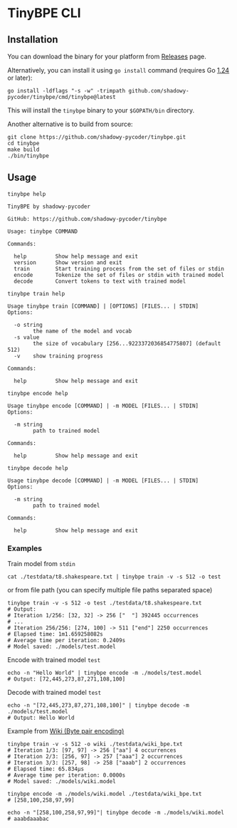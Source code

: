 # TinyBPE CLI

## Installation

You can download the binary for your platform from [Releases](https://github.com/shadowy-pycoder/tinybpe/releases) page.

Alternatively, you can install it using `go install` command (requires Go [1.24](https://go.dev/doc/install) or later):

```shell
go install -ldflags "-s -w" -trimpath github.com/shadowy-pycoder/tinybpe/cmd/tinybpe@latest
```
This will install the `tinybpe` binary to your `$GOPATH/bin` directory.

Another alternative is to build from source:

```shell
git clone https://github.com/shadowy-pycoder/tinybpe.git
cd tinybpe
make build
./bin/tinybpe
```

## Usage

```shell
tinybpe help
                                                                  
TinyBPE by shadowy-pycoder 

GitHub: https://github.com/shadowy-pycoder/tinybpe

Usage: tinybpe COMMAND

Commands:

  help         Show help message and exit
  version      Show version and exit
  train        Start training process from the set of files or stdin 
  encode       Tokenize the set of files or stdin with trained model
  decode       Convert tokens to text with trained model
``` 

```shell
tinybpe train help

Usage tinybpe train [COMMAND] | [OPTIONS] [FILES... | STDIN] 
Options:

  -o string
    	the name of the model and vocab
  -s value
    	the size of vocabulary [256...9223372036854775807] (default 512)
  -v	show training progress

Commands:

  help         Show help message and exit
```

```shell
tinybpe encode help

Usage tinybpe encode [COMMAND] | -m MODEL [FILES... | STDIN]
Options:

  -m string
    	path to trained model

Commands:

  help         Show help message and exit
```

```shell
tinybpe decode help

Usage tinybpe decode [COMMAND] | -m MODEL [FILES... | STDIN]
Options:

  -m string
    	path to trained model

Commands:

  help         Show help message and exit
```

### Examples

Train model from `stdin`
```shell
cat ./testdata/t8.shakespeare.txt | tinybpe train -v -s 512 -o test
```
or from file path (you can specify multiple file paths separated space)
```shell
tinybpe train -v -s 512 -o test ./testdata/t8.shakespeare.txt
# Output:
# Iteration 1/256: [32, 32] -> 256 ["  "] 392445 occurrences
# ...
# Iteration 256/256: [274, 100] -> 511 ["end"] 2250 occurrences
# Elapsed time: 1m1.659258082s
# Average time per iteration: 0.2409s
# Model saved: ./models/test.model
```

Encode with trained model `test`
```shell
echo -n "Hello World" | tinybpe encode -m ./models/test.model                        
# Output: [72,445,273,87,271,108,100]
```

Decode with trained model `test`
```shell
echo -n "[72,445,273,87,271,108,100]" | tinybpe decode -m ./models/test.model
# Output: Hello World
```

Example from [Wiki (Byte pair encoding)](https://en.wikipedia.org/wiki/Byte_pair_encoding)

```shell
tinybpe train -v -s 512 -o wiki ./testdata/wiki_bpe.txt 
# Iteration 1/3: [97, 97] -> 256 ["aa"] 4 occurrences
# Iteration 2/3: [256, 97] -> 257 ["aaa"] 2 occurrences
# Iteration 3/3: [257, 98] -> 258 ["aaab"] 2 occurrences
# Elapsed time: 65.834µs
# Average time per iteration: 0.0000s
# Model saved: ./models/wiki.model

tinybpe encode -m ./models/wiki.model ./testdata/wiki_bpe.txt
# [258,100,258,97,99]

echo -n "[258,100,258,97,99]"| tinybpe decode -m ./models/wiki.model
# aaabdaaabac
```

